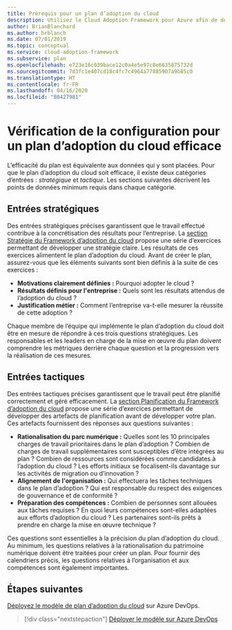 ```yaml
---
title: Prérequis pour un plan d’adoption du cloud
description: Utilisez le Cloud Adoption Framework pour Azure afin de déterminer les prérequis d’un plan d’adoption du cloud efficace.
author: BrianBlanchard
ms.author: brblanch
ms.date: 07/01/2019
ms.topic: conceptual
ms.service: cloud-adoption-framework
ms.subservice: plan
ms.openlocfilehash: e723e16c039bace12c0a4e5e97c8e6635875732d
ms.sourcegitcommit: 7d3fc1e407cd18c4fc7c4964a77885907a9b85c0
ms.translationtype: HT
ms.contentlocale: fr-FR
ms.lasthandoff: 04/16/2020
ms.locfileid: "80427981"
---
```

# <a name="prerequisites-for-an-effective-cloud-adoption-plan"></a>Vérification de la configuration pour un plan d’adoption du cloud efficace

L’efficacité du plan est équivalente aux données qui y sont placées. Pour que le plan d’adoption du cloud soit efficace, il existe deux catégories d’entrées : *stratégique* et *tactique*. Les sections suivantes décrivent les points de données minimum requis dans chaque catégorie.

## <a name="strategic-inputs"></a>Entrées stratégiques

Des entrées stratégiques précises garantissent que le travail effectué contribue à la concrétisation des résultats pour l’entreprise. La [section Stratégie du Framework d’adoption du cloud](../strategy/index.md) propose une série d’exercices permettant de développer une stratégie claire. Les résultats de ces exercices alimentent le plan d’adoption du cloud. Avant de créer le plan, assurez-vous que les éléments suivants sont bien définis à la suite de ces exercices :

- **Motivations clairement définies :** Pourquoi adopter le cloud ?
- **Résultats définis pour l'entreprise :** Quels sont les résultats attendus de l’adoption du cloud ?
- **Justification métier :** Comment l’entreprise va-t-elle mesurer la réussite de cette adoption ?

Chaque membre de l’équipe qui implémente le plan d’adoption du cloud doit être en mesure de répondre à ces trois questions stratégiques. Les responsables et les leaders en charge de la mise en œuvre du plan doivent comprendre les métriques derrière chaque question et la progression vers la réalisation de ces mesures.

## <a name="tactical-inputs"></a>Entrées tactiques

Des entrées tactiques précises garantissent que le travail peut être planifié correctement et géré efficacement. La [section Planification du Framework d’adoption du cloud](./index.md) propose une série d’exercices permettant de développer des artefacts de planification avant de développer votre plan. Ces artefacts fournissent des réponses aux questions suivantes :

- **Rationalisation du parc numérique :** Quelles sont les 10 principales charges de travail prioritaires dans le plan d’adoption ? Combien de charges de travail supplémentaires sont susceptibles d’être intégrées au plan ? Combien de ressources sont considérées comme candidates à l’adoption du cloud ? Les efforts initiaux se focalisent-ils davantage sur les activités de migration ou d’innovation ?
- **Alignement de l'organisation :** Qui effectuera les tâches techniques dans le plan d’adoption ? Qui est responsable du respect des exigences de gouvernance et de conformité ?
- **Préparation des compétences :** Combien de personnes sont allouées aux tâches requises ? En quoi leurs compétences sont-elles adaptées aux efforts d’adoption du cloud ? Les partenaires sont-ils prêts à prendre en charge la mise en œuvre technique ?

Ces questions sont essentielles à la précision du plan d’adoption du cloud. Au minimum, les questions relatives à la rationalisation du patrimoine numérique doivent être traitées pour créer un plan. Pour fournir des calendriers précis, les questions relatives à l’organisation et aux compétences sont également importantes.

## <a name="next-steps"></a>Étapes suivantes

[Déployez le modèle de plan d’adoption du cloud](./template.md) sur Azure DevOps.

> [!div class="nextstepaction"]
> [Déployer le modèle sur Azure DevOps](./template.md)
